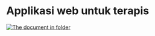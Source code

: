 # Applikasi web untuk terapis

[![The document in folder](https://github.com/codeigniter4/CodeIgniter4/workflows/PHPUnit/badge.svg)](C:\xampp\htdocs\terapi\web\document)
